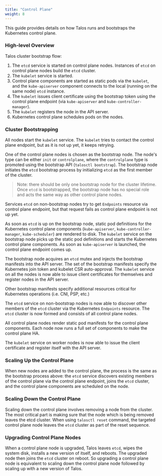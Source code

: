 ```yaml
---
title: "Control Plane"
weight: 8
---
```


This guide provides details on how Talos runs and bootstraps the Kubernetes control plane.

### High-level Overview

Talos cluster bootstrap flow:

1. The `etcd` service is started on control plane nodes.
   Instances of `etcd` on control plane nodes build the `etcd` cluster.
2. The `kubelet` service is started.
3. Control plane components are started as static pods via the `kubelet`, and the `kube-apiserver` component connects to the local (running on the same node) `etcd` instance.
4. The `kubelet` issues client certificate using the bootstrap token using the control plane endpoint (via `kube-apiserver` and `kube-controller-manager`).
5. The `kubelet` registers the node in the API server.
6. Kubernetes control plane schedules pods on the nodes.

### Cluster Bootstrapping

All nodes start the `kubelet` service.
The `kubelet` tries to contact the control plane endpoint, but as it is not up yet, it keeps retrying.

One of the control plane nodes is chosen as the bootstrap node.
The node's type can be either `init` or `controlplane`, where the `controlplane` type is promoted using the bootstrap API (`talosctl bootstrap`).
The bootstrap node initiates the `etcd` bootstrap process by initializing `etcd` as the first member of the cluster.

> Note: there should be only one bootstrap node for the cluster lifetime.
> Once `etcd` is bootstrapped, the bootstrap node has no special role and acts the same way as other control plane nodes.

Services `etcd` on non-bootstrap nodes try to get `Endpoints` resource via control plane endpoint, but that request fails as control plane endpoint is not up yet.

As soon as `etcd` is up on the bootstrap node, static pod definitions for the Kubernetes control plane components (`kube-apiserver`, `kube-controller-manager`, `kube-scheduler`) are rendered to disk.
The `kubelet` service on the bootstrap node picks up the static pod definitions and starts the Kubernetes control plane components.
As soon as `kube-apiserver` is launched, the control plane endpoint comes up.

The bootstrap node acquires an `etcd` mutex and injects the bootstrap manifests into the API server.
The set of the bootstrap manifests specify the Kubernetes join token and kubelet CSR auto-approval.
The `kubelet` service on all the nodes is now able to issue client certificates for themselves and register nodes in the API server.

Other bootstrap manifests specify additional resources critical for Kubernetes operations (i.e. CNI, PSP, etc.)

The `etcd` service on non-bootstrap nodes is now able to discover other members of the `etcd` cluster via the Kubernetes `Endpoints` resource.
The `etcd` cluster is now formed and consists of all control plane nodes.

All control plane nodes render static pod manifests for the control plane components.
Each node now runs a full set of components to make the control plane HA.

The `kubelet` service on worker nodes is now able to issue the client certificate and register itself with the API server.

### Scaling Up the Control Plane

When new nodes are added to the control plane, the process is the same as the bootstrap process above: the `etcd` service discovers existing members of the control plane via the
control plane endpoint, joins the `etcd` cluster, and the control plane components are scheduled on the node.

### Scaling Down the Control Plane

Scaling down the control plane involves removing a node from the cluster.
The most critical part is making sure that the node which is being removed leaves the etcd cluster.
When using `talosctl reset` command, the targeted control plane node leaves the `etcd` cluster as part of the reset sequence.

### Upgrading Control Plane Nodes

When a control plane node is upgraded, Talos leaves `etcd`, wipes the system disk, installs a new version of itself, and reboots.
The upgraded node then joins the `etcd` cluster on reboot.
So upgrading a control plane node is equivalent to scaling down the control plane node followed by scaling up with a new version of Talos.
